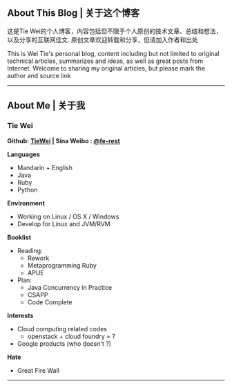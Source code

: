 ## About This Blog | 关于这个博客

这是Tie Wei的个人博客，内容包括但不限于个人原创的技术文章、总结和想法，以及分享的互联网佳文.
原创文章欢迎转载和分享，但请加入作者和出处

This is Wei Tie's personal blog, content including but not limited to original technical articles, summarizes and ideas, as well as great posts from Internet.
Welcome to sharing my original articles, but please mark the author and source link

---

## About Me | 关于我

### **Tie Wei** 

**Github: [TieWei][1] | Sina Weibo : [@fe-rest][2]**

**Languages**

+ Mandarin + English
+ Java
+ Ruby 
+ Python <learning>

**Environment**

+ Working on Linux / OS X / Windows
+ Develop for Linux and JVM/RVM

**Booklist**

+ Reading:
  - Rework
  - Metaprogramming Ruby
  - APUE
+ Plan:
  - Java Concurrency in Practice
  - CSAPP
  - Code Complete

**Interests**

+ Cloud computing related codes
  - openstack + cloud foundry = ?
+ Google products  (who doesn't ?)

**Hate**

+ Great Fire Wall

---

[1]: https://github.com/TieWei "Github of TieWei"
[2]: http://weibo.com/ferest "fe-rest的微博"

